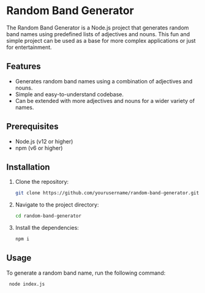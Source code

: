 
# Random Band Generator

The Random Band Generator is a Node.js project that generates random band names using predefined lists of adjectives and nouns. This fun and simple project can be used as a base for more complex applications or just for entertainment.

## Features

- Generates random band names using a combination of adjectives and nouns.
- Simple and easy-to-understand codebase.
- Can be extended with more adjectives and nouns for a wider variety of names.

## Prerequisites

- Node.js (v12 or higher)
- npm (v6 or higher)

## Installation

1. Clone the repository:
   ```sh
   git clone https://github.com/yourusername/random-band-generator.git
2. Navigate to the project directory:
   ```sh
   cd random-band-generator
3. Install the dependencies:
   ```sh
   npm i
## Usage
To generate a random band name, run the following command:
 ```sh
  node index.js

